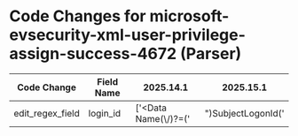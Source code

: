 # Code Changes for microsoft-evsecurity-xml-user-privilege-assign-success-4672 (Parser)

| Code Change | Field Name | 2025.14.1 | 2025.15.1 |
|-------------|------------|-----------|------------|
| edit_regex_field | login_id | ['<Data Name(\\\/)?=(\'|")SubjectLogonId(\'|")>({login_id}[^<]+)</Data>', 'SubjectLogonId(\'|")>({login_id}[^<]+)'] | ['<Data Name(\\\/)?=(\'|")SubjectLogonId(\'|")>({login_id}[^<]+?)</Data>', 'SubjectLogonId(\'|")>({login_id}[^<]+)'] |